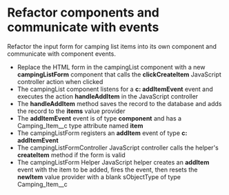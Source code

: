 # Refactor components and communicate with events
Refactor the input form for camping list items into its own component and communicate with component events.
- Replace the HTML form in the campingList component with a new **campingListForm** component that calls the **clickCreateItem** JavaScript controller action when clicked
- The campingList component listens for a **c: addItemEvent** event and executes the action **handleAddItem** in the JavaScript controller
- The **handleAddItem** method saves the record to the database and adds the record to the **items** value provider
- The **addItemEvent** event is of type **component** and has a Camping_Item__c type attribute named **item**
- The campingListForm registers an **addItem** event of type **c: addItemEvent**
- The campingListFormController JavaScript controller calls the helper's **createItem** method if the form is valid
- The campingListForm Helper JavaScript helper creates an **addItem** event with the item to be added, fires the event, then resets the **newItem** value provider with a blank sObjectType of type Camping_Item__c

